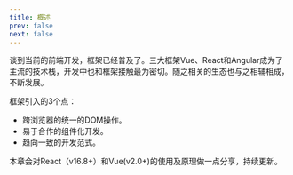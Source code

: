 ```yaml
---
title: 概述
prev: false
next: false
---
```


谈到当前的前端开发，框架已经普及了。三大框架Vue、React和Angular成为了主流的技术栈，开发中也和框架接触最为密切。随之相关的生态也与之相辅相成，不断发展。

框架引入的3个点：
- 跨浏览器的统一的DOM操作。
- 易于合作的组件化开发。
- 趋向一致的开发范式。

本章会对React（v16.8+）和Vue(v2.0+)的使用及原理做一点分享，持续更新。